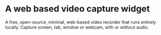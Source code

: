 # A web based video capture widget

A free, open-source, minimal, web-based video recorder that runs entirely
locally. Capture screen, tab, window or webcam, with or without audio.
